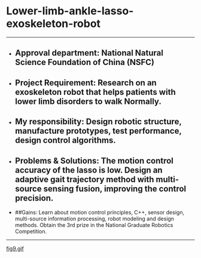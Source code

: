 # Lower-limb-ankle-lasso-exoskeleton-robot
---
* ## Approval department: National Natural Science Foundation of China (NSFC)
* ## Project Requirement: Research on an exoskeleton robot that helps patients with lower limb disorders to walk Normally. 
* ## My responsibility: Design robotic structure, manufacture prototypes, test performance, design control algorithms.
* ## Problems & Solutions: The motion control accuracy of the lasso is low. Design an adaptive gait trajectory method with multi-source sensing fusion, improving the control precision.
* ##Gains: Learn about motion control principles, C++, sensor design, multi-source information processing, robot modeling and design methods. Obtain the 3rd prize in the National Graduate Robotics Competition.
---
[fig9.gif](fig9.gif)
